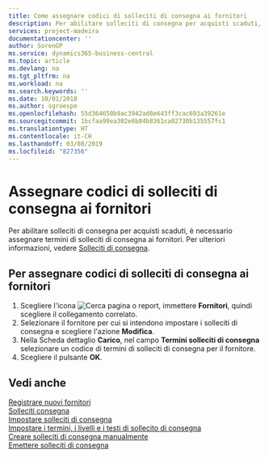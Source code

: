 ```yaml
---
title: Come assegnare codici di solleciti di consegna ai fornitori
description: Per abilitare solleciti di consegna per acquisti scaduti, è necessario assegnare termini di solleciti di consegna ai fornitori.
services: project-madeira
documentationcenter: ''
author: SorenGP
ms.service: dynamics365-business-central
ms.topic: article
ms.devlang: na
ms.tgt_pltfrm: na
ms.workload: na
ms.search.keywords: ''
ms.date: 10/01/2018
ms.author: sgroespe
ms.openlocfilehash: 55d364650b9ac3942ad8e643ff3cac693a39261e
ms.sourcegitcommit: 1bcfaa99ea302e6b84b8361ca02730b135557fc1
ms.translationtype: HT
ms.contentlocale: it-CH
ms.lasthandoff: 03/08/2019
ms.locfileid: "827356"
---
```

# <a name="assign-delivery-reminder-codes-to-vendors"></a>Assegnare codici di solleciti di consegna ai fornitori
Per abilitare solleciti di consegna per acquisti scaduti, è necessario assegnare termini di solleciti di consegna ai fornitori. Per ulteriori informazioni, vedere [Solleciti di consegna](delivery-reminders.md).  

## <a name="to-assign-delivery-reminders-codes-to-vendors"></a>Per assegnare codici di solleciti di consegna ai fornitori  

1.  Scegliere l'icona ![Cerca pagina o report](../../media/ui-search/search_small.png "icona Cerca pagina o report"), immettere **Fornitori**, quindi scegliere il collegamento correlato.  
2.  Selezionare il fornitore per cui si intendono impostare i solleciti di consegna e scegliere l'azione **Modifica**.  
3.  Nella Scheda dettaglio **Carico**, nel campo **Termini solleciti di consegna** selezionare un codice di termini di solleciti di consegna per il fornitore.  
4.  Scegliere il pulsante **OK**.  

## <a name="see-also"></a>Vedi anche  
 [Registrare nuovi fornitori](../../purchasing-how-register-new-vendors.md)   
 [Solleciti consegna](delivery-reminders.md)   
 [Impostare solleciti di consegna](how-to-set-up-delivery-reminders.md)   
 [Impostare i termini, i livelli e i testi di sollecito di consegna](how-to-set-up-delivery-reminder-terms-levels-and-text.md)   
 [Creare solleciti di consegna manualmente](how-to-create-delivery-reminders-manually.md)   
 [Emettere solleciti di consegna](how-to-issue-delivery-reminders.md)
